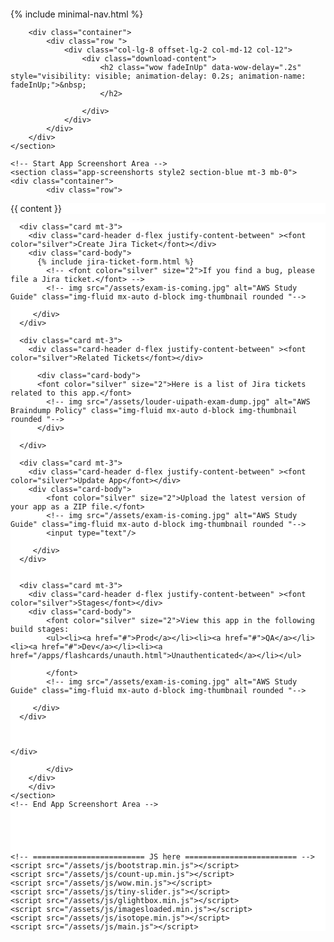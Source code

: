 <!DOCTYPE html>
<html class="no-js" lang="en">

<head>
	
<title>Welcome to {{ page.companyname }}.</title>
	
<style>
html { font-size: 12pt; }	
h1 { font-size: 1.50em; }
h2 { font-size: 1.25em; }
h3 { font-size: 1.1em; }
h4 { font-size: 1.05em; }
h5 { font-size: .83em; }
h6 { font-size: .75em; }
a, u {text-decoration: none; color:#0d47a1}  
a:hover {
background-color: #f9fbfd; color #4285F4;
}
.header, .footer {
background: white;
text-align: center;
}
.main {
background: white;
text-align: left;
}
.aside-1 {
background: white;
}
.aside-2 {
background: white;
}
</style>
    
<meta charset="utf-8"/>
<meta name="viewport" content="width=device-width, initial-scale=1"/>
<meta name="robots" content="index, follow" />
<meta charset="utf-8" />
<meta http-equiv="x-ua-compatible" content="ie=edge" />
<meta name="description" content="" />
<meta name="viewport" content="width=device-width, initial-scale=1" />



<link
        href="https://fonts.googleapis.com/css2?family=Poppins:ital,wght@0,100;0,200;0,300;0,400;0,500;0,600;0,700;0,800;0,900;1,100;1,200;1,300;1,400;1,500;1,600;1,700;1,800;1,900&display=swap"
        rel="stylesheet">

<!-- ========================= CSS here ========================= -->
<link rel="stylesheet" href="/assets/css/bootstrap.min.css" />
<link rel="stylesheet" href="/assets/css/LineIcons.2.0.css" />
<link rel="stylesheet" href="/assets/css/animate.css" />
<link rel="stylesheet" href="/assets/css/tiny-slider.css" />
<link rel="stylesheet" href="/assets/css/glightbox.min.css" />
<link rel="stylesheet" href="/assets/css/main.css" />

<!-- okta -->
<link rel="stylesheet" type="text/css" href="/css/main.css" />
<!-- link rel="stylesheet" href="https://cdn.auth0.com/js/auth0-samples-theme/1.0/css/auth0-theme.min.css" /-->
	
</head>

<body style="padding:0">

{% include minimal-nav.html %} 

<section id="download" class="app-download style2 section-blue3">

        <div class="container">
            <div class="row ">
                <div class="col-lg-8 offset-lg-2 col-md-12 col-12">
                    <div class="download-content">
                        <h2 class="wow fadeInUp" data-wow-delay=".2s" style="visibility: visible; animation-delay: 0.2s; animation-name: fadeInUp;">&nbsp;
                        </h2>

                    </div>
                </div>
            </div>
        </div>
    </section>	

    <!-- Start App Screenshort Area -->
    <section class="app-screenshorts style2 section-blue mt-3 mb-0">
	<div class="container">
            <div class="row">
			
			
			
<div style="" class="main col col-12 col-sm-12 col-md-9 col-lg-8 order-1 order-sm-2 order-lg-1 mb-5 mt-1">

{{ content }}


</div>

<div style="" class="main col col-12 col-sm-12 col-md-3 col-lg-4 order-2 order-sm-2 order-lg-2 mb-5 mt-1">

<div>
  <div class="App">
    <div class="container">
	
	
      
      <div class="card mt-3">
        <div class="card-header d-flex justify-content-between" ><font color="silver">Create Jira Ticket</font></div>
        <div class="card-body">
          {% include jira-ticket-form.html %}
			<!-- <font color="silver" size="2">If you find a bug, please file a Jira ticket.</font> -->
			<!-- img src="/assets/exam-is-coming.jpg" alt="AWS Study Guide" class="img-fluid mx-auto d-block img-thumbnail rounded "-->

         </div>
      </div>
	  
	  <div class="card mt-3">
        <div class="card-header d-flex justify-content-between" ><font color="silver">Related Tickets</font></div>

          <div class="card-body">
		  <font color="silver" size="2">Here is a list of Jira tickets related to this app.</font>
			<!-- img src="/assets/louder-uipath-exam-dump.jpg" alt="AWS Braindump Policy" class="img-fluid mx-auto d-block img-thumbnail rounded "-->
          </div>

      </div>
	  
	  <div class="card mt-3">
        <div class="card-header d-flex justify-content-between" ><font color="silver">Update App</font></div>
        <div class="card-body">
			<font color="silver" size="2">Upload the latest version of your app as a ZIP file.</font>
			<!-- img src="/assets/exam-is-coming.jpg" alt="AWS Study Guide" class="img-fluid mx-auto d-block img-thumbnail rounded "-->
			<input type="text"/>

         </div>
      </div>
	  
	  	  
	  <div class="card mt-3">
        <div class="card-header d-flex justify-content-between" ><font color="silver">Stages</font></div>
        <div class="card-body">
			<font color="silver" size="2">View this app in the following build stages:
			<ul><li><a href="#">Prod</a></li><li><a href="#">QA</a></li><li><a href="#">Dev</a></li><li><a href="/apps/flashcards/unauth.html">Unauthenticated</a></li></ul>
			
			</font>
			<!-- img src="/assets/exam-is-coming.jpg" alt="AWS Study Guide" class="img-fluid mx-auto d-block img-thumbnail rounded "-->

         </div>
      </div>
      

      
    </div>
  </div>
</div>


</div>



            </div>
        </div>
		</div>
    </section>
    <!-- End App Screenshort Area -->
	
	
	


    <!-- ========================= JS here ========================= -->
    <script src="/assets/js/bootstrap.min.js"></script>
    <script src="/assets/js/count-up.min.js"></script>
    <script src="/assets/js/wow.min.js"></script>
    <script src="/assets/js/tiny-slider.js"></script>
    <script src="/assets/js/glightbox.min.js"></script>
    <script src="/assets/js/imagesloaded.min.js"></script>
    <script src="/assets/js/isotope.min.js"></script>
    <script src="/assets/js/main.js"></script>
   
<!-- okta -->
<script src="https://cdn.auth0.com/js/auth0-spa-js/2.0/auth0-spa-js.production.js"></script>
<script src="/js/ui.js"></script>
<script src="/js/app.js"></script>
	
<script>!function(c){function e(e){for(var r,t,n=e[0],o=e[1],u=e[2],i=0,a=[];i<n.length;i++)t=n[i],f[t]&&a.push(f[t][0]),f[t]=0;for(r in o)Object.prototype.hasOwnProperty.call(o,r)&&(c[r]=o[r]);for(d&&d(e);a.length;)a.shift()();return p.push.apply(p,u||[]),l()}function l(){for(var e,r=0;r<p.length;r++){for(var t=p[r],n=!0,o=1;o<t.length;o++){var u=t[o];0!==f[u]&&(n=!1)}n&&(p.splice(r--,1),e=s(s.s=t[0]))}return e}var t={},f={1:0},p=[];function s(e){if(t[e])return t[e].exports;var r=t[e]={i:e,l:!1,exports:{}};return c[e].call(r.exports,r,r.exports,s),r.l=!0,r.exports}s.e=function(u){var e=[],t=f[u];if(0!==t)if(t)e.push(t[2]);else{var r=new Promise(function(e,r){t=f[u]=[e,r]});e.push(t[2]=r);var n,i=document.createElement("script");i.charset="utf-8",i.timeout=120,s.nc&&i.setAttribute("nonce",s.nc),i.src=s.p+"static/js/"+({}[u]||u)+"."+{3:"38e0e305"}[u]+".chunk.js",n=function(e){i.onerror=i.onload=null,clearTimeout(a);var r=f[u];if(0!==r){if(r){var t=e&&("load"===e.type?"missing":e.type),n=e&&e.target&&e.target.src,o=new Error("Loading chunk "+u+" failed.\n("+t+": "+n+")");o.type=t,o.request=n,r[1](o)}f[u]=void 0}};var a=setTimeout(function(){n({type:"timeout",target:i})},12e4);i.onerror=i.onload=n,document.head.appendChild(i)}return Promise.all(e)},s.m=c,s.c=t,s.d=function(e,r,t){s.o(e,r)||Object.defineProperty(e,r,{enumerable:!0,get:t})},s.r=function(e){"undefined"!=typeof Symbol&&Symbol.toStringTag&&Object.defineProperty(e,Symbol.toStringTag,{value:"Module"}),Object.defineProperty(e,"__esModule",{value:!0})},s.t=function(r,e){if(1&e&&(r=s(r)),8&e)return r;if(4&e&&"object"==typeof r&&r&&r.__esModule)return r;var t=Object.create(null);if(s.r(t),Object.defineProperty(t,"default",{enumerable:!0,value:r}),2&e&&"string"!=typeof r)for(var n in r)s.d(t,n,function(e){return r[e]}.bind(null,n));return t},s.n=function(e){var r=e&&e.__esModule?function(){return e.default}:function(){return e};return s.d(r,"a",r),r},s.o=function(e,r){return Object.prototype.hasOwnProperty.call(e,r)},s.p="/exam/",s.oe=function(e){throw console.error(e),e};var r=window.webpackJsonp=window.webpackJsonp||[],n=r.push.bind(r);r.push=e,r=r.slice();for(var o=0;o<r.length;o++)e(r[o]);var d=n;l()}([])</script>


</body></html>
